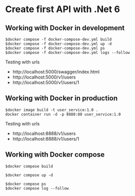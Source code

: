 # Create first API with .Net 6

## Working with Docker in development

```
$docker compose -f docker-compose-dev.yml build
$docker compose -f docker-compose-dev.yml up -d
$docker compose -f docker-compose-dev.yml ps
$docker compose -f docker-compose-dev.yml logs --follow
```

Testing with urls
* http://localhost:5000/swagger/index.html
* http://localhost:5000/v1/users
* http://localhost:5000/v1/users/1

## Working with Docker in production
```
$docker image build -t user_service:1.0 .
docker container run -d -p 8888:80 user_service:1.0
```

Testing with urls
* http://localhost:8888/v1/users
* http://localhost:8888/v1/users/1

## Working with Docker compose
```
$docker compose build

$docker compose up -d

$docker compose ps
$docker compose log --follow
```